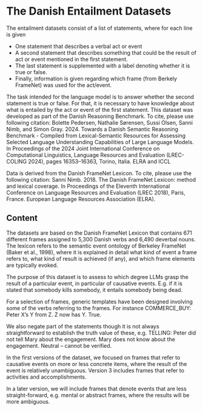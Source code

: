 # The Danish Entailment Datasets

The entailment datasets consist of a list of statements, where for each line is given
- One statement that describes a verbal act or event
- A second statement that describes something that could be the result of act or event mentioned in the first statement. 
- The last statement is supplemented with a label denoting whether it is true or false.
- Finally, information is given regarding which frame (from Berkely FrameNet) was used for the act/event. 

The task intended for the language model is to answer whether the second statement is true or false. For that, it is necessary to have knowledge about what is entailed by the act or event of the first statement. 
This dataset was developed as part of the Danish Reasoning Benchmark. To cite, please use following citation:
Bolette Pedersen, Nathalie Sørensen, Sussi Olsen, Sanni Nimb, and Simon Gray. 2024. Towards a Danish Semantic Reasoning Benchmark - Compiled from Lexical-Semantic Resources for Assessing Selected Language Understanding Capabilities of Large Language Models. In Proceedings of the 2024 Joint International Conference on Computational Linguistics, Language Resources and Evaluation (LREC-COLING 2024), pages 16353–16363, Torino, Italia. ELRA and ICCL

Data is derived from the Danish FrameNet Lexicon. To cite, please use the following citation:
Sanni Nimb. 2018. The Danish FrameNet Lexicon: method and lexical coverage. In Proceedings of the Eleventh International Conference on Language Resources and Evaluation (LREC 2018), Paris, France. European Language Resources Association (ELRA).

## Content

The datasets are based on the Danish FrameNet Lexicon that contains 671 different frames assigned to 5,300 Danish verbs and 6,490 deverbal nouns. The lexicon refers to the semantic event ontology of Berkeley FrameNet (Baker et al., 1998), where it is explained in detail what kind of event a frame refers to, what kind of result is achieved (if any), and which frame elements are typically evoked.

The purpose of this dataset is to assess to which degree LLMs grasp the result of a particular event, in particular of causative events. E.g. if it is stated that somebody kills somebody, it entails somebody being dead.

For a selection of frames, generic templates have been designed involving some of the verbs referring to the frames. For instance
COMMERCE_BUY: Peter X’s Y from Z. Z now has Y. True.

We also negate part of the statements though it is not always straightforward to establish the truth value of these, e.g.
TELLING: Peter did not tell Mary about the engagement. Mary does not know about the engagement. Neutral – cannot be verified. 

In the first versions of the dataset, we focused on frames that refer to causative events on more or less concrete items, where the result of the event is relatively unambiguous. Version 3 includes frames that refer to activities and accomplishments.

In a later version, we will include frames that denote events that are less straight-forward, e.g. mental or abstract frames, where the results will be more ambiguous. 


